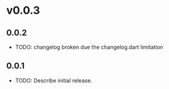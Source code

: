 # v0.0.3


## 0.0.2

* TODO: changelog broken due the changelog.dart limitation

## 0.0.1

* TODO: Describe initial release.
